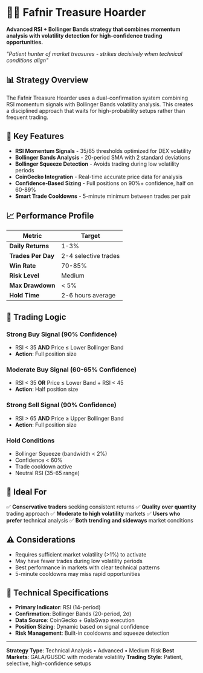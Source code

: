 # 🏴‍☠️ Fafnir Treasure Hoarder

**Advanced RSI + Bollinger Bands strategy that combines momentum analysis with volatility detection for high-confidence trading opportunities.**

*"Patient hunter of market treasures - strikes decisively when technical conditions align"*

## 📊 Strategy Overview

The Fafnir Treasure Hoarder uses a dual-confirmation system combining RSI momentum signals with Bollinger Bands volatility analysis. This creates a disciplined approach that waits for high-probability setups rather than frequent trading.

## 🎯 Key Features

- **RSI Momentum Signals** - 35/65 thresholds optimized for DEX volatility
- **Bollinger Bands Analysis** - 20-period SMA with 2 standard deviations
- **Bollinger Squeeze Detection** - Avoids trading during low volatility periods
- **CoinGecko Integration** - Real-time accurate price data for analysis
- **Confidence-Based Sizing** - Full positions on 90%+ confidence, half on 60-89%
- **Smart Trade Cooldowns** - 5-minute minimum between trades per pair

## 📈 Performance Profile

| Metric | Target |
|--------|---------|
| **Daily Returns** | 1-3% |
| **Trades Per Day** | 2-4 selective trades |
| **Win Rate** | 70-85% |
| **Risk Level** | Medium |
| **Max Drawdown** | < 5% |
| **Hold Time** | 2-6 hours average |

## 🎲 Trading Logic

### Strong Buy Signal (90% Confidence)
- RSI < 35 **AND** Price ≤ Lower Bollinger Band
- **Action**: Full position size

### Moderate Buy Signal (60-65% Confidence)
- RSI < 35 **OR** Price ≤ Lower Band + RSI < 45
- **Action**: Half position size

### Strong Sell Signal (90% Confidence)
- RSI > 65 **AND** Price ≥ Upper Bollinger Band
- **Action**: Full position size

### Hold Conditions
- Bollinger Squeeze (bandwidth < 2%)
- Confidence < 60%
- Trade cooldown active
- Neutral RSI (35-65 range)

## 🎯 Ideal For

✅ **Conservative traders** seeking consistent returns
✅ **Quality over quantity** trading approach
✅ **Moderate to high volatility** markets
✅ **Users who prefer** technical analysis
✅ **Both trending and sideways** market conditions

## ⚠️ Considerations

- Requires sufficient market volatility (>1%) to activate
- May have fewer trades during low volatility periods
- Best performance in markets with clear technical patterns
- 5-minute cooldowns may miss rapid opportunities

## 🔧 Technical Specifications

- **Primary Indicator**: RSI (14-period)
- **Confirmation**: Bollinger Bands (20-period, 2σ)
- **Data Source**: CoinGecko + GalaSwap execution
- **Position Sizing**: Dynamic based on signal confidence
- **Risk Management**: Built-in cooldowns and squeeze detection

---

**Strategy Type**: Technical Analysis • Advanced • Medium Risk
**Best Markets**: GALA/GUSDC with moderate volatility
**Trading Style**: Patient, selective, high-confidence setups
